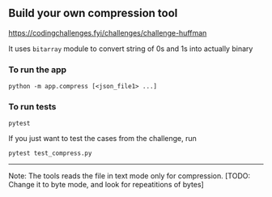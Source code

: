 ## Build your own compression tool

https://codingchallenges.fyi/challenges/challenge-huffman

It uses `bitarray` module to convert string of 0s and 1s into actually binary


### To run the app

`python -m app.compress [<json_file1> ...]` 


### To run tests 

`pytest`

If you just want to test the cases from the challenge, run 

`pytest test_compress.py`


----


Note: The tools reads the file in text mode only for compression. 
[TODO: Change it to byte mode, and look for repeatitions of bytes]